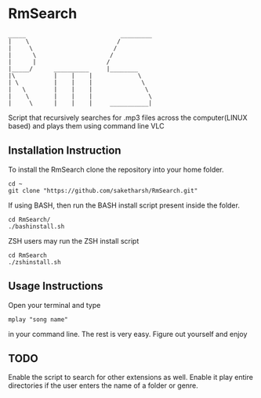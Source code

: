 # RmSearch

```
_____                           _________        
|    \                         /
|     \                       / 
|      \                     / 
|      |                    / 
|_____/      __________     |________
|\           |    |    |             \
| \          |    |    |              \
|   \        |    |    |               \
|    \       |    |    |                \
|     \      |    |    |     ___________|

```

Script that recursively searches for .mp3 files across the computer(LINUX based) and plays them using command line VLC

## Installation Instruction
To install the RmSearch clone the repository into your home folder.


```
cd ~
git clone "https://github.com/saketharsh/RmSearch.git"

```


If using BASH, then run the BASH install script present inside the folder.


```
cd RmSearch/
./bashinstall.sh

```


ZSH users may run the ZSH install script

```
cd RmSearch
./zshinstall.sh

```

## Usage Instructions
Open your terminal and type

```
mplay "song name"

```

in your command line. The rest is very easy. Figure out yourself and enjoy


## TODO
Enable the script to search for other extensions as well.
Enable it play entire directories if the user enters the name of a folder or genre.



